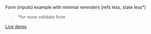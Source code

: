Form (inputs) example with minimal rerenders (refs less, state less*)

> *for none validate form

[Live demo](https://codesandbox.io/s/z35vxoyql)
